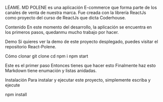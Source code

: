 LÉAME. MD
POLENE es una aplicación E-commerce que forma parte de los canales de venta de nuestra marca. Fue creada con la librería ReactJs como proyecto del curso de ReactJs que dicta Coderhouse.

Contenido
En este momento del desarrollo, la aplicación se encuentra en los primeros pasos, quedanmu mucho trabajo por hacer.

Demo
Si quieres ver la demo de este proyecto desplegado, puedes visitar el repositorio React-Polene.

Cómo clonar
git clone <repo>
cd <repo>
npm i
npm start

Este es el primer paso
Entonces tienes que hacer esto
Finalmente haz esto
Markdown tiene enumación y listas anidadas.

Instalación
Para instalar y ejecutar este proyecto, simplemente escriba y ejecute

npm install

 
